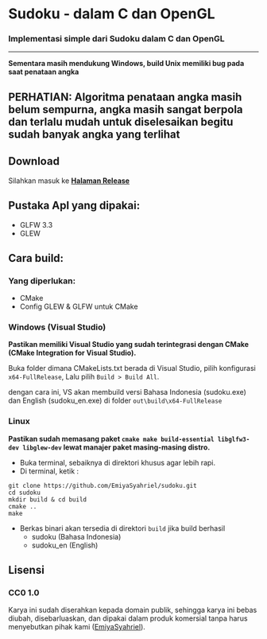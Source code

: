 # Sudoku - dalam C dan OpenGL
### Implementasi simple dari Sudoku dalam C dan OpenGL
---
**Sementara masih mendukung Windows, build Unix memiliki bug pada saat penataan angka**

**PERHATIAN: Algoritma penataan angka masih belum sempurna, angka masih sangat berpola dan terlalu mudah untuk diselesaikan begitu sudah banyak angka yang terlihat**
---
## Download
Silahkan masuk ke **[Halaman Release](https://github.com/EmiyaSyahriel/sudoku/releases)**

## Pustaka Apl yang dipakai:
- GLFW 3.3
- GLEW

## Cara build:
### Yang diperlukan:
- CMake
- Config GLEW & GLFW untuk CMake

### Windows (Visual Studio)
**Pastikan memiliki Visual Studio yang sudah terintegrasi dengan CMake (CMake Integration for Visual Studio).**

Buka folder dimana CMakeLists.txt berada di Visual Studio, pilih konfigurasi `x64-FullRelease`, 
Lalu pilih `Build > Build All`. 

dengan cara ini, VS akan membuild versi Bahasa Indonesia (sudoku.exe) dan English (sudoku_en.exe) di folder `out\build\x64-FullRelease`

### Linux
**Pastikan sudah memasang paket `cmake make build-essential libglfw3-dev libglew-dev` lewat manajer paket masing-masing distro.**

- Buka terminal, sebaiknya di direktori khusus agar lebih rapi.
- Di terminal, ketik :
```
git clone https://github.com/EmiyaSyahriel/sudoku.git
cd sudoku
mkdir build & cd build
cmake ..
make
```
- Berkas binari akan tersedia di direktori `build` jika build berhasil
  - sudoku (Bahasa Indonesia)
  - sudoku_en (English)

## Lisensi
### CC0 1.0

Karya ini sudah diserahkan kepada domain publik, sehingga karya ini bebas diubah, disebarluaskan, dan dipakai dalam produk komersial tanpa harus menyebutkan pihak kami ([EmiyaSyahriel](https://github.com/EmiyaSyahriel)).